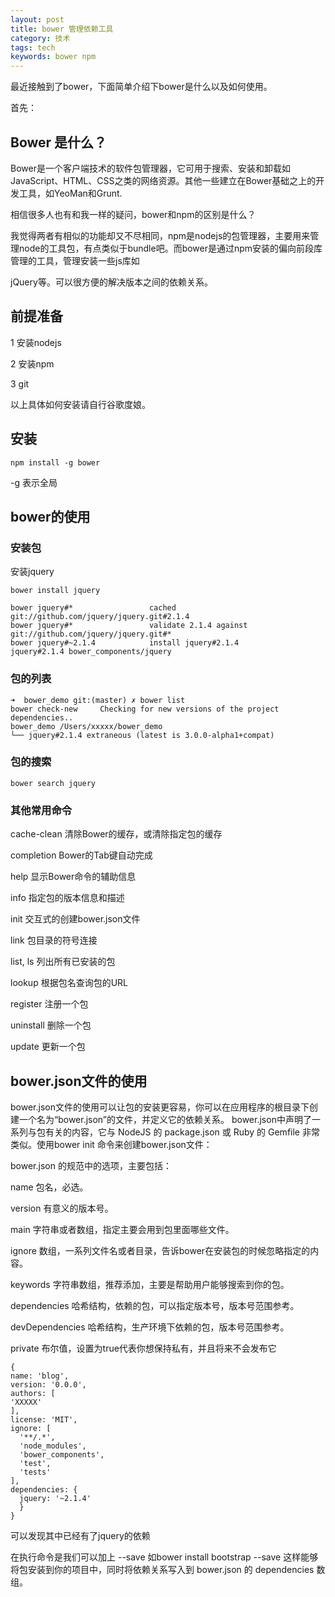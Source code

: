 ```yaml
---
layout: post
title: bower 管理依赖工具
category: 技术
tags: tech
keywords: bower npm
---
```


最近接触到了bower，下面简单介绍下bower是什么以及如何使用。

首先：

## Bower 是什么？

Bower是一个客户端技术的软件包管理器，它可用于搜索、安装和卸载如JavaScript、HTML、CSS之类的网络资源。其他一些建立在Bower基础之上的开发工具，如YeoMan和Grunt.

相信很多人也有和我一样的疑问，bower和npm的区别是什么？

我觉得两者有相似的功能却又不尽相同，npm是nodejs的包管理器，主要用来管理node的工具包，有点类似于bundle吧。而bower是通过npm安装的偏向前段库管理的工具，管理安装一些js库如

jQuery等。可以很方便的解决版本之间的依赖关系。

## 前提准备

1 安装nodejs

2 安装npm

3 git

以上具体如何安装请自行谷歌度娘。

## 安装

```
npm install -g bower
```
-g 表示全局

## bower的使用

### 安装包

安装jquery

```
bower install jquery

bower jquery#*                 cached git://github.com/jquery/jquery.git#2.1.4
bower jquery#*                 validate 2.1.4 against git://github.com/jquery/jquery.git#*
bower jquery#~2.1.4            install jquery#2.1.4
jquery#2.1.4 bower_components/jquery

```

### 包的列表

```
➜  bower_demo git:(master) ✗ bower list
bower check-new     Checking for new versions of the project dependencies..
bower_demo /Users/xxxxx/bower_demo
└── jquery#2.1.4 extraneous (latest is 3.0.0-alpha1+compat)

```

### 包的搜索

```
bower search jquery
```

### 其他常用命令

cache-clean    清除Bower的缓存，或清除指定包的缓存

completion     Bower的Tab键自动完成

help           显示Bower命令的辅助信息

info           指定包的版本信息和描述

init           交互式的创建bower.json文件

link           包目录的符号连接

list, ls       列出所有已安装的包

lookup         根据包名查询包的URL

register       注册一个包

uninstall      删除一个包

update         更新一个包

## bower.json文件的使用
bower.json文件的使用可以让包的安装更容易，你可以在应用程序的根目录下创建一个名为“bower.json”的文件，并定义它的依赖关系。
bower.json中声明了一系列与包有关的内容，它与 NodeJS 的 package.json 或 Ruby 的 Gemfile  非常类似。使用bower init 命令来创建bower.json文件：

bower.json 的规范中的选项，主要包括：

name 包名，必选。

version 有意义的版本号。

main 字符串或者数组，指定主要会用到包里面哪些文件。

ignore 数组，一系列文件名或者目录，告诉bower在安装包的时候忽略指定的内容。

keywords 字符串数组，推荐添加，主要是帮助用户能够搜索到你的包。

dependencies 哈希结构，依赖的包，可以指定版本号，版本号范围参考。

devDependencies 哈希结构，生产环境下依赖的包，版本号范围参考。

private 布尔值，设置为true代表你想保持私有，并且将来不会发布它

```
{
name: 'blog',
version: '0.0.0',
authors: [
'XXXXX'
],
license: 'MIT',
ignore: [
  '**/.*',
  'node_modules',
  'bower_components',
  'test',
  'tests'
],
dependencies: {
  jquery: '~2.1.4'
  }
}
```

可以发现其中已经有了jquery的依赖

在执行命令是我们可以加上 --save 如bower install bootstrap --save 这样能够将包安装到你的项目中，同时将依赖关系写入到 bower.json 的 dependencies 数组。
